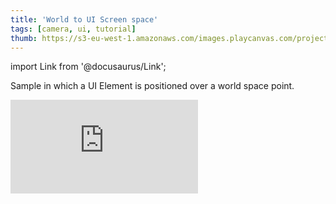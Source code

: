 ```yaml
---
title: 'World to UI Screen space'
tags: [camera, ui, tutorial]
thumb: https://s3-eu-west-1.amazonaws.com/images.playcanvas.com/projects/12/679740/EB1B6D-image-75.jpg
---
```


import Link from '@docusaurus/Link';

Sample in which a UI Element is positioned over a world space point.

<div className="iframe-container">
    <iframe loading="lazy" src="https://playcanv.as/p/xU0TSSIY/" title="World to UI Screen space" webkitallowfullscreen="true" mozallowfullscreen="true" allow="autoplay" allowfullscreen="true" allowvr="" scrolling="no" frameborder="0" />
</div>

<Link to='https://playcanvas.com/project/679740/'>Open Project ↗</Link>
